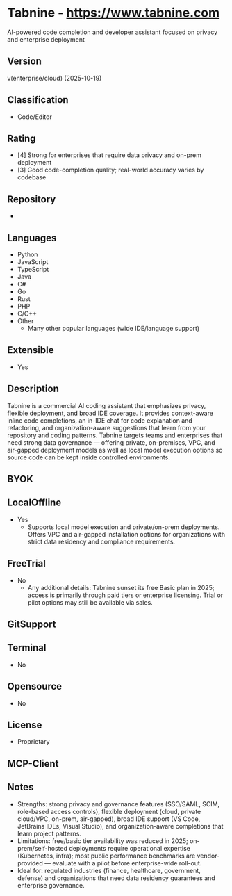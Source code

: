 # Tabnine - https://www.tabnine.com
AI-powered code completion and developer assistant focused on privacy and enterprise deployment

## Version
v(enterprise/cloud) (2025-10-19)

## Classification 
- Code/Editor

## Rating
- [4] Strong for enterprises that require data privacy and on-prem deployment
- [3] Good code-completion quality; real-world accuracy varies by codebase

## Repository
-

## Languages
- Python
- JavaScript
- TypeScript
- Java
- C#
- Go
- Rust
- PHP
- C/C++
- Other
  - Many other popular languages (wide IDE/language support)

## Extensible
- Yes

## Description
Tabnine is a commercial AI coding assistant that emphasizes privacy, flexible deployment, and broad IDE coverage. It provides context-aware inline code completions, an in-IDE chat for code explanation and refactoring, and organization-aware suggestions that learn from your repository and coding patterns. Tabnine targets teams and enterprises that need strong data governance — offering private, on-premises, VPC, and air-gapped deployment models as well as local model execution options so source code can be kept inside controlled environments.

## BYOK

## LocalOffline
- Yes
  - Supports local model execution and private/on-prem deployments. Offers VPC and air-gapped installation options for organizations with strict data residency and compliance requirements.

## FreeTrial
- No
  - Any additional details: Tabnine sunset its free Basic plan in 2025; access is primarily through paid tiers or enterprise licensing. Trial or pilot options may still be available via sales.

## GitSupport

## Terminal
- No

## Opensource
- No

## License
- Proprietary

## MCP-Client

## Notes
- Strengths: strong privacy and governance features (SSO/SAML, SCIM, role-based access controls), flexible deployment (cloud, private cloud/VPC, on-prem, air-gapped), broad IDE support (VS Code, JetBrains IDEs, Visual Studio), and organization-aware completions that learn project patterns.
- Limitations: free/basic tier availability was reduced in 2025; on-prem/self-hosted deployments require operational expertise (Kubernetes, infra); most public performance benchmarks are vendor-provided — evaluate with a pilot before enterprise-wide roll-out.
- Ideal for: regulated industries (finance, healthcare, government, defense) and organizations that need data residency guarantees and enterprise governance.
